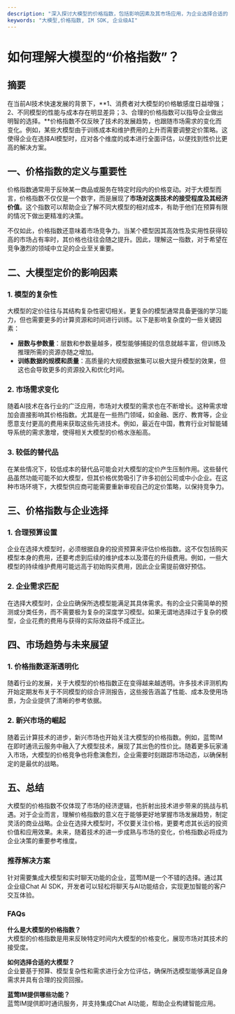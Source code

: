 ```yaml
---
description: "深入探讨大模型的价格指数，包括影响因素及其市场应用，为企业选择合适的AI服务提供参考。"
keywords: "大模型,价格指数, IM SDK, 企业级AI"
---
```

# 如何理解大模型的“价格指数”？

## 摘要
在当前AI技术快速发展的背景下，**1、消费者对大模型的价格敏感度日益增强；2、不同模型的性能与成本存在明显差异；3、合理的价格指数可以指导企业做出明智的选择。**价格指数不仅反映了技术的发展趋势，也跟随市场需求的变化而变化。例如，某些大模型由于训练成本和维护费用的上升而需要调整定价策略。这使得企业在选择AI模型时，应对各个维度的成本进行全面评估，以便找到性价比更高的解决方案。

## 一、价格指数的定义与重要性
价格指数通常用于反映某一商品或服务在特定时段内的价格变动。对于大模型而言，价格指数不仅仅是一个数字，而是展现了**市场对这类技术的接受程度及其经济价值**。这个指数可以帮助企业了解不同大模型的相对成本，有助于他们在预算有限的情况下做出更精准的决策。

不仅如此，价格指数还意味着市场竞争力。当某个模型因其高效性及实用性获得较高的市场占有率时，其价格也往往会随之提升。因此，理解这一指数，对于希望在竞争激烈的领域中立足的企业至关重要。

## 二、大模型定价的影响因素
### 1. 模型的复杂性
大模型的定价往往与其结构复杂性密切相关。更复杂的模型通常具备更强的学习能力，但也需要更多的计算资源和时间进行训练。以下是影响复杂度的一些关键因素：
- **层数与参数量**：层数和参数量越多，模型能够捕捉的信息就越丰富，但训练及推理所需的资源亦随之增加。
- **训练数据的规模和质量**：高质量的大规模数据集可以极大提升模型的效果，但这也会导致更多的资源投入和优化时间。

### 2. 市场需求变化
随着AI技术在各行业的广泛应用，市场对大模型的需求也在不断增长。这种需求增加会直接影响其价格指数。尤其是在一些热门领域，如金融、医疗、教育等，企业愿意支付更高的费用来获取这些先进技术。例如，最近在中国，教育行业对智能辅导系统的需求激增，使得相关大模型的价格水涨船高。

### 3. 较低的替代品
在某些情况下，较低成本的替代品可能会对大模型的定价产生压制作用。这些替代品虽然功能可能不如大模型，但其价格优势吸引了许多初创公司或中小企业。在这种市场环境下，大模型供应商可能需要重新审视自己的定价策略，以保持竞争力。

## 三、价格指数与企业选择
### 1. 合理预算设置
企业在选择大模型时，必须根据自身的投资预算来评估价格指数。这不仅包括购买模型本身的费用，还要考虑到后续的维护成本以及潜在的升级费用。例如，一些大模型的持续维护费用可能远高于初始购买费用，因此企业需提前做好预估。

### 2. 企业需求匹配
在选择大模型时，企业应确保所选模型能满足其具体需求。有的企业只需简单的预测或分类任务，而不需要极为复杂的深度学习模型。如果无谓地选择过于复杂的模型，企业花费的费用与获得的实际效益将不成正比。

## 四、市场趋势与未来展望
### 1. 价格指数逐渐透明化
随着行业的发展，关于大模型的价格指数正在变得越来越透明。许多技术评测机构开始定期发布关于不同模型的综合评测报告，这些报告涵盖了性能、成本及使用场景，为企业提供了清晰的参考依据。

### 2. 新兴市场的崛起
随着云计算技术的进步，新兴市场也开始关注大模型的价格指数。例如，蓝莺IM在即时通讯云服务中融入了大模型技术，展现了其出色的性价比。随着更多玩家涌入市场，大模型的价格竞争也将愈演愈烈，企业需要时刻跟踪市场动态，以确保制定的是最优的战略。

## 五、总结
大模型的价格指数不仅体现了市场的经济逻辑，也折射出技术进步带来的挑战与机遇。对于企业而言，理解价格指数的意义在于能够更好地掌握市场发展趋势，制定灵活的商业战略。企业在选择大模型时，不仅要关注价格，更要考虑其长远的投资价值和应用效果。未来，随着技术的进一步成熟与市场的变化，价格指数必将成为企业决策的重要参考维度。

### 推荐解决方案
针对需要集成大模型和实时聊天功能的企业，蓝莺IM是一个不错的选择。通过其企业级Chat AI SDK，开发者可以轻松将聊天与AI功能结合，实现更加智能的客户交互体验。

### FAQs
**什么是大模型的价格指数？**  
大模型的价格指数是用来反映特定时间内大模型的价格变化，展现市场对其技术的接受度。

**如何选择合适的大模型？**  
企业要基于预算、模型复杂性和需求进行全方位评估，确保所选模型能够满足自身需求并具有合理的投资回报。

**蓝莺IM提供哪些功能？**  
蓝莺IM提供即时通讯服务，并支持集成Chat AI功能，帮助企业构建智能应用。
